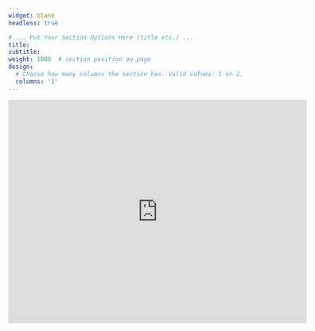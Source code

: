 ```yaml
---
widget: blank
headless: true

# ... Put Your Section Options Here (title etc.) ...
title:
subtitle:
weight: 1000  # section position on page
design:
  # Choose how many columns the section has. Valid values: 1 or 2.
  columns: '1'
---
```


<div class="map">
    <iframe src="https://www.google.com/maps/embed?pb=!1m18!1m12!1m3!1d2914.263211575114!2d141.33743807458725!3d43.077961389447765!2m3!1f0!2f0!3f0!3m2!1i1024!2i768!4f13.1!3m3!1m2!1s0x5f0b290bc5dc9a43%3A0x425f98023e0b86d5!2z5YyX5rW36YGT5aSn5a2m!5e0!3m2!1szh-CN!2sjp!4v1699590163359!5m2!1szh-CN!2sjp" width="600" height="450" style="border:0;" allowfullscreen="" loading="lazy" referrerpolicy="no-referrer-when-downgrade"></iframe>
</div>

